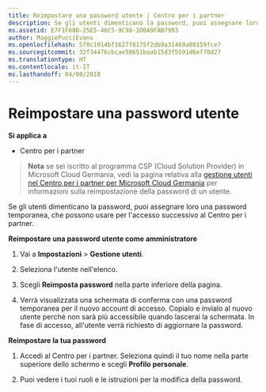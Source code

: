 ```yaml
---
title: Reimpostare una password utente | Centro per i partner
description: Se gli utenti dimenticano la password, puoi assegnare loro una nuova password temporanea, che possono usare per l'accesso successivo al Centro per i partner.
ms.assetid: E7F1F68D-25E5-46C5-9C98-1D0A9FAB7993
author: MaggiePucciEvans
ms.openlocfilehash: 5f0c1914bf1627f8175f2db9a31469a08159fce7
ms.sourcegitcommit: 32f34476cbcae58651baab15d3f5591d6ef70d27
ms.translationtype: HT
ms.contentlocale: it-IT
ms.lasthandoff: 04/08/2018
---
```

# <a name="reset-a-user-password"></a>Reimpostare una password utente

**Si applica a**

-  Centro per i partner
   
>**Nota** se sei iscritto al programma CSP (Cloud Solution Provider) in Microsoft Cloud Germania, vedi la pagina relativa alla [gestione utenti nel Centro per i partner per Microsoft Cloud Germania](user-management-in-partner-center-for-microsoft-cloud-germany.md) per informazioni sulla reimpostazione della password di un utente.

Se gli utenti dimenticano la password, puoi assegnare loro una password temporanea, che possono usare per l'accesso successivo al Centro per i partner.

**Reimpostare una password utente come amministratore**

1.  Vai a **Impostazioni** &gt; **Gestione utenti**.
2.  Seleziona l'utente nell'elenco.

3.  Scegli **Reimposta password** nella parte inferiore della pagina.

4.  Verrà visualizzata una schermata di conferma con una password temporanea per il nuovo account di accesso. Copialo e invialo al nuovo utente perché non sarà più accessibile quando lascerai la schermata. In fase di accesso, all'utente verrà richiesto di aggiornare la password.

**Reimpostare la tua password**

1.  Accedi al Centro per i partner. Seleziona quindi il tuo nome nella parte superiore dello schermo e scegli **Profilo personale**.

2.  Puoi vedere i tuoi ruoli e le istruzioni per la modifica della password.

 

 



